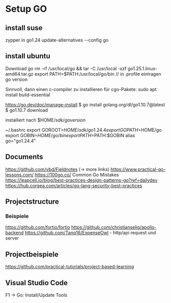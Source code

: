 # Setup GO

## install suse

zypper in go1.24
update-alternatives --config go

## install ubuntu

Download go
rm -rf /usr/local/go && tar -C /usr/local -xzf go1.25.1.linux-amd64.tar.gz
export PATH=$PATH:/usr/local/go/bin  // in .profile eintragen
go version

Sinnvoll, dann einen c-compiler zu installieren für cgo-Pakete:
sudo apt install build-essential


https://go.dev/doc/manage-install
$ go install golang.org/dl/go1.10.7@latest
$ go1.10.7 download

installiert nach $HOME/sdk/*goversion*

~/.bashrc
export GOROOT=$HOME/sdk/go1.24.4
export GOPATH=$HOME/go
export GOBIN=$HOME/go/bin
export PATH=$PATH:$GOBIN
alias go="go1.24.4"


## Documents
https://github.com/vbd/Fieldnotes  (-> more links)
https://www.practical-go-lessons.com/
https://100go.co/   Common Go Mistakes
https://leapcell.io/blog/best-practices-design-patterns-go?ref=dailydev
https://hub.corgea.com/articles/go-lang-security-best-practices



## Projectstructure

### Beispiele
https://github.com/fortio/fortio
https://github.com/christianselig/apollo-backend
https://github.com/Tanq16/ExpenseOwl   - http/api request und server


## Projectbeispiele

https://github.com/practical-tutorials/project-based-learning

## Visual Studio Code

F1 -> Go: Install/Update Tools